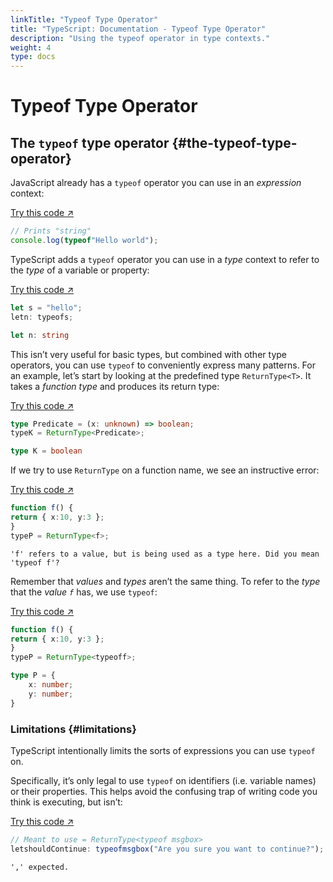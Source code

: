 ```yaml
---
linkTitle: "Typeof Type Operator"
title: "TypeScript: Documentation - Typeof Type Operator"
description: "Using the typeof operator in type contexts."
weight: 4
type: docs
---
```


# Typeof Type Operator

## The `typeof` type operator {#the-typeof-type-operator}

JavaScript already has a `typeof` operator you can use in an *expression* context:

[Try this code ↗](https://www.typescriptlang.org/play#code/PTAEAUCcEsDsBcDOoBEj41gcxQKAMYD2sihANgKYB0ZhWAFPAJ4AOFhAZqgBIVm2gA7oUhkAJigCUAbiA)

```ts
// Prints "string"
console.log(typeof"Hello world");
```

TypeScript adds a `typeof` operator you can use in a *type* context to refer to the *type* of a variable or property:

[Try this code ↗](https://www.typescriptlang.org/play#code/DYUwLgBAzhC8ECIAWJjAPYINwChSQDsAuCMATwAcR0AzaXAegYggD0B+IA)

```ts
let s = "hello";
letn: typeofs;

let n: string
```

This isn’t very useful for basic types, but combined with other type operators, you can use `typeof` to conveniently express many patterns.
For an example, let’s start by looking at the predefined type `ReturnType<T>`.
It takes a *function type* and produces its return type:

[Try this code ↗](https://www.typescriptlang.org/play#code/C4TwDgpgBACgThAJgSwMYENjQLxQBQAeAXFAK4B2A1uQPYDu5AlFNgHxQBGNNANhOuQDcAKFCQoAaRZQAShGCk45ACrgIAHnhI0mCKxEB6A1BMA9APxA)

```ts
type Predicate = (x: unknown) => boolean;
typeK = ReturnType<Predicate>;

type K = boolean
```

If we try to use `ReturnType` on a function name, we see an instructive error:

[Try this code ↗](https://www.typescriptlang.org/play#code/PTAEAEFMCdoe2gZwFygEwHYAsBOAUAGYCuAdgMYAuAlnCaAQBQCUoA3nqKNJBUdHa1AAPVAEYADABpQAT1QBmUAF8A3HiV4KMgA6RQABVABeUACUefEgBUdkADwEAfCqA)

```ts
function f() {
return { x:10, y:3 };
}
typeP = ReturnType<f>;
```

```text {filename="Generated error"}
'f' refers to a value, but is being used as a type here. Did you mean 'typeof f'?
```

Remember that *values* and *types* aren’t the same thing.
To refer to the *type* that the *value `f`* has, we use `typeof`:

[Try this code ↗](https://www.typescriptlang.org/play#code/GYVwdgxgLglg9mABMAFASkQbwFCMQJwFMoR8lNEAPALkQEYAGAGkQE9aBmRAXwG5tu2KKwAOhRAAVEAXkQAlYqTAAVUYQA8wsXGDIAfPwD0hvIgB6AfiA)

```ts
function f() {
return { x:10, y:3 };
}
typeP = ReturnType<typeoff>;

type P = {
    x: number;
    y: number;
}
```

### Limitations {#limitations}

TypeScript intentionally limits the sorts of expressions you can use `typeof` on.

Specifically, it’s only legal to use `typeof` on identifiers (i.e. variable names) or their properties.
This helps avoid the confusing trap of writing code you think is executing, but isn’t:

[Try this code ↗](https://www.typescriptlang.org/play#code/PTAEAEFMCdoe2gZwFygIwAYMFYBQATSAYwBsBDaSUIuAO0QBdQBbRAcwCM4APVACgAO8ZgIapG0AJa02ASlABeAHygucEpDK0A3LhCgGATwFVWnHotBbDu-QFoHRAK4MHdvWACym2kwZxQJ0QqBVAAJUgGJ2haABVjSAAeIxM4ADMWdi5uJVwNJkQACzgnEnwAYToGaSdIVBTIdMzzbj4AIgBBSlBDEtBEaKpep1AAdy0-AJpfGsgAfjbZbSA)

```ts
// Meant to use = ReturnType<typeof msgbox>
letshouldContinue: typeofmsgbox("Are you sure you want to continue?");
```

```text {filename="Generated error"}
',' expected.
```
